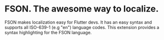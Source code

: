 # FSON. The awesome way to localize. 

FSON makes localization easy for Flutter devs. It has an easy syntax and supports all ISO-639-1 (e.g "en") language codes. 
This extension provides a syntax highlighting for the FSON language.